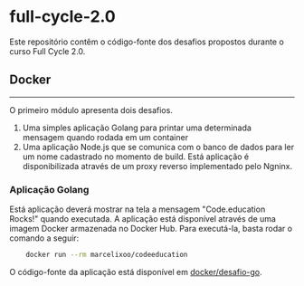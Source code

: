 # full-cycle-2.0

Este repositório contêm o código-fonte dos desafios propostos durante o curso Full Cycle 2.0.

## Docker
-----

O primeiro módulo apresenta dois desafios.

1. Uma simples aplicação Golang para printar uma determinada mensagem quando rodada em um  container
2. Uma aplicação Node.js que se comunica com o banco de dados para ler um nome cadastrado no momento de build. Está aplicação é disponibilizada através de um proxy reverso implementado pelo Ngninx.

### Aplicação Golang
Está aplicação deverá mostrar na tela a mensagem "Code.education Rocks!" quando executada. A aplicação está disponível através de uma imagem Docker armazenada no Docker Hub. Para executá-la, basta rodar o comando a seguir:

```bash
    docker run --rm marcelixoo/codeeducation
```

O código-fonte da aplicação está disponível em [docker/desafio-go](docker/desafio-go/app.go).
